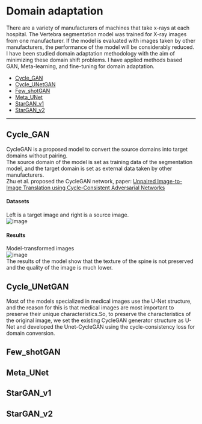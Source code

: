 Domain adaptation
=====================
There are a variety of manufacturers of machines that take x-rays at each hospital. The Vertebra segmentation model was trained for X-ray images from one manufacturer. If the model is evaluated with images taken by other manufacturers, the performance of the model will be considerably reduced. I have been studied domain adaptation methodology with the aim of minimizing these domain shift problems. I have applied methods based GAN, Meta-learning, and fine-tuning for domain adaptation. 
* [Cycle_GAN](#cycle_gan)
* [Cycle_UNetGAN](#cycle_unetgan)
* [Few_shotGAN](#few_shotgan)
* [Meta_UNet](#meta_unet)
* [StarGAN_v1](#stargan_v1)
* [StarGAN_v2](#stargan_v2)
----------------------

## Cycle_GAN 
CycleGAN is a proposed model to convert the source domains into target domains without pairing.                     
The source domain of the model is set as training data of the segmentation model, and the target domain is set as external data taken by other manufacturers.       
Zhu et al. proposed the CycleGAN network, paper: [Unpaired Image-to-Image Translation using Cycle-Consistent Adversarial Networks](https://arxiv.org/abs/1703.10593?amp=1)   

#### Datasets           
Left is a target image and right is a source image.        
![image](https://user-images.githubusercontent.com/48985628/187868064-b6ed95e9-16af-4eb3-9efa-319c16c2bdd0.png)
          
#### Results          
Model-transformed images                      
![image](https://user-images.githubusercontent.com/48985628/187868525-75071c49-9673-4911-a580-e907ecd5545f.png)             
The results of the model show that the texture of the spine is not preserved and the quality of the image is much lower.         

## Cycle_UNetGAN
Most of the models specialized in medical images use the U-Net structure, and the reason for this is that medical images are most important to preserve their unique characteristics.So, to preserve the characteristics of the original image, we set the existing CycleGAN generator structure as U-Net and developed the Unet-CycleGAN using the cycle-consistency loss for domain conversion.       

## Few_shotGAN

## Meta_UNet


## StarGAN_v1


## StarGAN_v2

